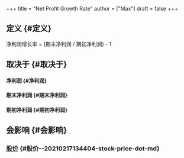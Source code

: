 +++
title = "Net Profit Growth Rate"
author = ["Max"]
draft = false
+++

## 定义 {#定义}

净利润增长率 = (期末净利润 / 期初净利润) - 1


## 取决于 {#取决于}


#### 净利润 {#净利润}


#### 期末净利润 {#期末净利润}


#### 期初净利润 {#期初净利润}


## 会影响 {#会影响}


### [股价](20210217134404-stock_price.md) {#股价--20210217134404-stock-price-dot-md}
